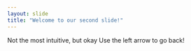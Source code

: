```yaml
---
layout: slide
title: "Welcome to our second slide!"
---
```

Not the most intuitive, but okay
Use the left arrow to go back!
